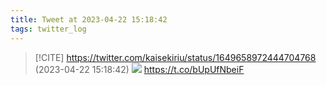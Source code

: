 ```yaml
---
title: Tweet at 2023-04-22 15:18:42
tags: twitter_log
---
```


> [!CITE] https://twitter.com/kaisekiriu/status/1649658972444704768 (2023-04-22 15:18:42)
> ![](https://twitter.com/kaisekiriu/status/1649658972444704768)
> https://t.co/bUpUfNbeiF
